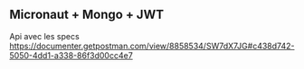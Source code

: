 ## Micronaut + Mongo + JWT

Api avec les specs https://documenter.getpostman.com/view/8858534/SW7dX7JG#c438d742-5050-4dd1-a338-86f3d00cc4e7